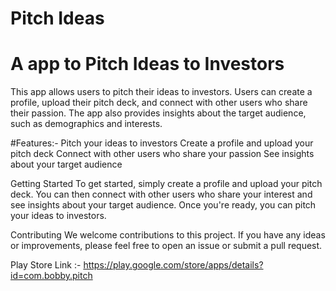 # Pitch Ideas

# A app to Pitch Ideas to Investors

This app allows users to pitch their ideas to investors. Users can create a profile, upload their pitch deck, and connect with other users who share their passion. The app also provides insights about the target audience, such as demographics and interests.

#Features:-
Pitch your ideas to investors
Create a profile and upload your pitch deck
Connect with other users who share your passion
See insights about your target audience

Getting Started
To get started, simply create a profile and upload your pitch deck. You can then connect with other users who share your interest and see insights about your target audience. Once you're ready, you can pitch your ideas to investors.

Contributing
We welcome contributions to this project. If you have any ideas or improvements, please feel free to open an issue or submit a pull request.

Play Store Link :- https://play.google.com/store/apps/details?id=com.bobby.pitch

